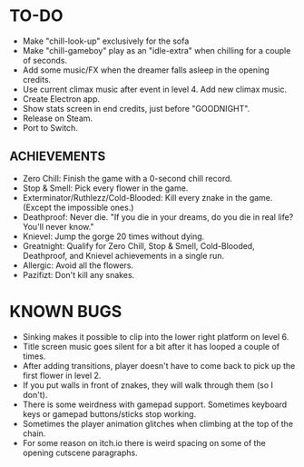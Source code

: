 # TO-DO
* Make "chill-look-up" exclusively for the sofa
* Make "chill-gameboy" play as an "idle-extra" when chilling for a couple of seconds.
* Add some music/FX when the dreamer falls asleep in the opening credits.
* Use current climax music after event in level 4. Add new climax music.
* Create Electron app.
* Show stats screen in end credits, just before "GOODNIGHT".
* Release on Steam.
* Port to Switch.

## ACHIEVEMENTS
* Zero Chill: Finish the game with a 0-second chill record.
* Stop & Smell: Pick every flower in the game.
* Exterminator/Ruthlezz/Cold-Blooded: Kill every znake in the game. (Except the impossible ones.)
* Deathproof: Never die. "If you die in your dreams, do you die in real life? You'll never know."
* Knievel: Jump the gorge 20 times without dying.
* Greatnight: Qualify for Zero Chill, Stop & Smell, Cold-Blooded, Deathproof, and Knievel achievements in a single run.
* Allergic: Avoid all the flowers.
* Pazifizt: Don't kill any snakes.

# KNOWN BUGS
* Sinking makes it possible to clip into the lower right platform on level 6.
* Title screen music goes silent for a bit after it has looped a couple of times.
* After adding transitions, player doesn't have to come back to pick up the first flower in level 2.
* If you put walls in front of znakes, they will walk through them (so I don't).
* There is some weirdness with gamepad support. Sometimes keyboard keys or gamepad buttons/sticks stop working.
* Sometimes the player animation glitches when climbing at the top of the chain.
* For some reason on itch.io there is weird spacing on some of the opening cutscene paragraphs.
